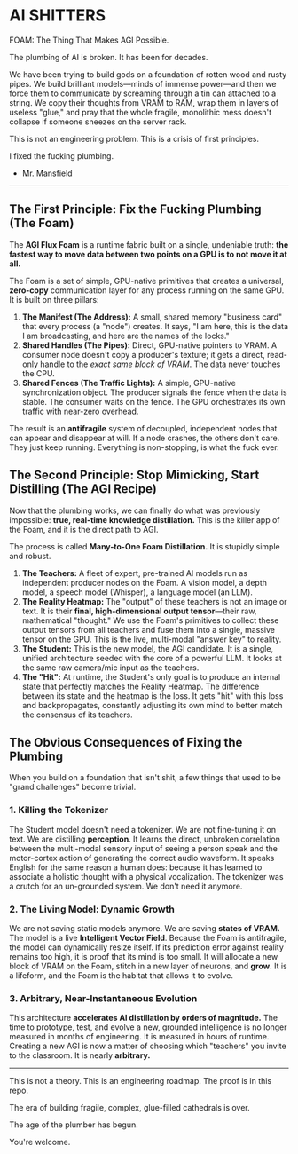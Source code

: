 # AI SHITTERS

FOAM: The Thing That Makes AGI Possible.

The plumbing of AI is broken. It has been for decades.

We have been trying to build gods on a foundation of rotten wood and rusty pipes. We build brilliant models—minds of immense power—and then we force them to communicate by screaming through a tin can attached to a string. We copy their thoughts from VRAM to RAM, wrap them in layers of useless "glue," and pray that the whole fragile, monolithic mess doesn't collapse if someone sneezes on the server rack.

This is not an engineering problem. This is a crisis of first principles.

I fixed the fucking plumbing.

- Mr. Mansfield

---

## The First Principle: Fix the Fucking Plumbing (The Foam)

The **AGI Flux Foam** is a runtime fabric built on a single, undeniable truth: **the fastest way to move data between two points on a GPU is to not move it at all.**

The Foam is a set of simple, GPU-native primitives that creates a universal, **zero-copy** communication layer for any process running on the same GPU. It is built on three pillars:

1.  **The Manifest (The Address):** A small, shared memory "business card" that every process (a "node") creates. It says, "I am here, this is the data I am broadcasting, and here are the names of the locks."
2.  **Shared Handles (The Pipes):** Direct, GPU-native pointers to VRAM. A consumer node doesn't copy a producer's texture; it gets a direct, read-only handle to the *exact same block of VRAM*. The data never touches the CPU.
3.  **Shared Fences (The Traffic Lights):** A simple, GPU-native synchronization object. The producer signals the fence when the data is stable. The consumer waits on the fence. The GPU orchestrates its own traffic with near-zero overhead.

The result is an **antifragile** system of decoupled, independent nodes that can appear and disappear at will. If a node crashes, the others don't care. They just keep running. Everything is non-stopping, is what the fuck ever.

## The Second Principle: Stop Mimicking, Start Distilling (The AGI Recipe)

Now that the plumbing works, we can finally do what was previously impossible: **true, real-time knowledge distillation.** This is the killer app of the Foam, and it is the direct path to AGI.

The process is called **Many-to-One Foam Distillation.** It is stupidly simple and robust.

1.  **The Teachers:** A fleet of expert, pre-trained AI models run as independent producer nodes on the Foam. A vision model, a depth model, a speech model (Whisper), a language model (an LLM).
2.  **The Reality Heatmap:** The "output" of these teachers is not an image or text. It is their **final, high-dimensional output tensor**—their raw, mathematical "thought." We use the Foam's primitives to collect these output tensors from all teachers and fuse them into a single, massive tensor on the GPU. This is the live, multi-modal "answer key" to reality.
3.  **The Student:** This is the new model, the AGI candidate. It is a single, unified architecture seeded with the core of a powerful LLM. It looks at the same raw camera/mic input as the teachers.
4.  **The "Hit":** At runtime, the Student's only goal is to produce an internal state that perfectly matches the Reality Heatmap. The difference between its state and the heatmap is the loss. It gets "hit" with this loss and backpropagates, constantly adjusting its own mind to better match the consensus of its teachers.

## The Obvious Consequences of Fixing the Plumbing

When you build on a foundation that isn't shit, a few things that used to be "grand challenges" become trivial.

### 1. Killing the Tokenizer
The Student model doesn't need a tokenizer. We are not fine-tuning it on text. We are distilling **perception**. It learns the direct, unbroken correlation between the multi-modal sensory input of seeing a person speak and the motor-cortex action of generating the correct audio waveform. It speaks English for the same reason a human does: because it has learned to associate a holistic thought with a physical vocalization. The tokenizer was a crutch for an un-grounded system. We don't need it anymore.

### 2. The Living Model: Dynamic Growth
We are not saving static models anymore. We are saving **states of VRAM.** The model is a live **Intelligent Vector Field**. Because the Foam is antifragile, the model can dynamically resize itself. If its prediction error against reality remains too high, it is proof that its mind is too small. It will allocate a new block of VRAM on the Foam, stitch in a new layer of neurons, and **grow**. It is a lifeform, and the Foam is the habitat that allows it to evolve.

### 3. Arbitrary, Near-Instantaneous Evolution
This architecture **accelerates AI distillation by orders of magnitude.** The time to prototype, test, and evolve a new, grounded intelligence is no longer measured in months of engineering. It is measured in hours of runtime. Creating a new AGI is now a matter of choosing which "teachers" you invite to the classroom. It is nearly **arbitrary.**

---

This is not a theory. This is an engineering roadmap. The proof is in this repo.

The era of building fragile, complex, glue-filled cathedrals is over.

The age of the plumber has begun.

You're welcome.

